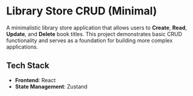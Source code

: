 # Library Store CRUD (Minimal)

A minimalistic library store application that allows users to **Create**, **Read**, **Update**, and **Delete** book titles. This project demonstrates basic CRUD functionality and serves as a foundation for building more complex applications.

## Tech Stack

- **Frontend**: React
- **State Management**: Zustand
